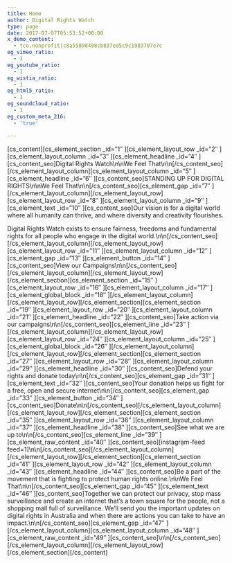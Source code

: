 ```yaml
---
title: Home
author: Digital Rights Watch
type: page
date: 2017-07-07T05:53:52+00:00
x_demo_content:
  - tco.nonprofit|c8a5589d498cb837ed5c9c1983707e7c
eg_vimeo_ratio:
  - 1
eg_youtube_ratio:
  - 1
eg_wistia_ratio:
  - 1
eg_html5_ratio:
  - 1
eg_soundcloud_ratio:
  - 1
eg_custom_meta_216:
  - 'true'

---
```

\[cs\_content\]\[cs\_element\_section \_id=&#8221;1&#8243; \]\[cs\_element\_layout\_row \_id=&#8221;2&#8243; \]\[cs\_element\_layout\_column \_id=&#8221;3&#8243; \]\[cs\_element\_headline \_id=&#8221;4&#8243; \]\[cs\_content\_seo\]Digital Rights Watch\n\nWe Feel That\n\n\[/cs\_content\_seo\]\[/cs\_element\_layout\_column\]\[cs\_element\_layout\_column \_id=&#8221;5&#8243; \]\[cs\_element\_headline \_id=&#8221;6&#8243; \]\[cs\_content\_seo]STANDING UP FOR DIGITAL RIGHTS\n\nWe Feel That\n\n[/cs\_content\_seo\]\[cs\_element\_gap \_id=&#8221;7&#8243; \]\[/cs\_element\_layout\_column\]\[/cs\_element\_layout\_row\]\[cs\_element\_layout\_row \_id=&#8221;8&#8243; \]\[cs\_element\_layout\_column \_id=&#8221;9&#8243; \]\[cs\_element\_text \_id=&#8221;10&#8243; \]\[cs\_content_seo\]Our vision is for a digital world where all humanity can thrive, and where diversity and creativity flourishes.

Digital Rights Watch exists to ensure fairness, freedoms and fundamental rights for all people who engage in the digital world.\n\n\[/cs\_content\_seo\]\[/cs\_element\_layout\_column\]\[/cs\_element\_layout\_row\]\[cs\_element\_layout\_row \_id=&#8221;11&#8243; \]\[cs\_element\_layout\_column \_id=&#8221;12&#8243; \]\[cs\_element\_gap \_id=&#8221;13&#8243; \]\[cs\_element\_button \_id=&#8221;14&#8243; \]\[cs\_content\_seo\]View our Campaigns\n\n\[/cs\_content\_seo\]\[/cs\_element\_layout\_column\]\[/cs\_element\_layout\_row\]\[/cs\_element\_section\]\[cs\_element\_section \_id=&#8221;15&#8243; \]\[cs\_element\_layout\_row \_id=&#8221;16&#8243; \]\[cs\_element\_layout\_column \_id=&#8221;17&#8243; \]\[cs\_element\_global\_block \_id=&#8221;18&#8243; \]\[/cs\_element\_layout\_column\]\[/cs\_element\_layout\_row\]\[/cs\_element\_section\]\[cs\_element\_section \_id=&#8221;19&#8243; \]\[cs\_element\_layout\_row \_id=&#8221;20&#8243; \]\[cs\_element\_layout\_column \_id=&#8221;21&#8243; \]\[cs\_element\_headline \_id=&#8221;22&#8243; \]\[cs\_content\_seo\]Take action via our campaigns\n\n\[/cs\_content\_seo\]\[cs\_element\_line \_id=&#8221;23&#8243; \]\[/cs\_element\_layout\_column\]\[/cs\_element\_layout\_row\]\[cs\_element\_layout\_row \_id=&#8221;24&#8243; \]\[cs\_element\_layout\_column \_id=&#8221;25&#8243; \]\[cs\_element\_global\_block \_id=&#8221;26&#8243; \]\[/cs\_element\_layout\_column\]\[/cs\_element\_layout\_row\]\[/cs\_element\_section\]\[cs\_element\_section \_id=&#8221;27&#8243; \]\[cs\_element\_layout\_row \_id=&#8221;28&#8243; \]\[cs\_element\_layout\_column \_id=&#8221;29&#8243; \]\[cs\_element\_headline \_id=&#8221;30&#8243; \]\[cs\_content\_seo]Defend your rights and donate today\n\n[/cs\_content\_seo\]\[cs\_element\_gap \_id=&#8221;31&#8243; \]\[cs\_element\_text \_id=&#8221;32&#8243; \]\[cs\_content\_seo\]Your donation helps us fight for a free, open and secure internet\n\n\[/cs\_content\_seo\]\[cs\_element\_gap \_id=&#8221;33&#8243; \]\[cs\_element\_button \_id=&#8221;34&#8243; \]\[cs\_content\_seo\]Donate\n\n\[/cs\_content\_seo\]\[/cs\_element\_layout\_column\]\[/cs\_element\_layout\_row\]\[/cs\_element\_section\]\[cs\_element\_section \_id=&#8221;35&#8243; \]\[cs\_element\_layout\_row \_id=&#8221;36&#8243; \]\[cs\_element\_layout\_column \_id=&#8221;37&#8243; \]\[cs\_element\_headline \_id=&#8221;38&#8243; \]\[cs\_content\_seo]See what we are up to\n\n[/cs\_content\_seo\]\[cs\_element\_line \_id=&#8221;39&#8243; \]\[cs\_element\_raw\_content \_id=&#8221;40&#8243; \]\[cs\_content\_seo\]\[instagram-feed feed=1]\n\n[/cs\_content\_seo\]\[/cs\_element\_layout\_column\]\[/cs\_element\_layout\_row\]\[/cs\_element\_section\]\[cs\_element\_section \_id=&#8221;41&#8243; \]\[cs\_element\_layout\_row \_id=&#8221;42&#8243; \]\[cs\_element\_layout\_column \_id=&#8221;43&#8243; \]\[cs\_element\_headline \_id=&#8221;44&#8243; \]\[cs\_content\_seo]Be a part of the movement that is fighting to protect human rights online.\n\nWe Feel That\n\n[/cs\_content\_seo\]\[cs\_element\_gap \_id=&#8221;45&#8243; \]\[cs\_element\_text \_id=&#8221;46&#8243; \]\[cs\_content_seo\]Together we can protect our privacy, stop mass surveillance and create an internet that&#8217;s a town square for the people, not a shopping mall full of surveillance.
We&#8217;ll send you the important updates on digital rights in Australia and when there are actions you can take to have an impact.\n\n\[/cs\_content\_seo\]\[cs\_element\_gap \_id=&#8221;47&#8243; \]\[/cs\_element\_layout\_column\]\[cs\_element\_layout\_column \_id=&#8221;48&#8243; \]\[cs\_element\_raw\_content \_id=&#8221;49&#8243; \]\[cs\_content\_seo\]\n\n\[/cs\_content\_seo\]\[/cs\_element\_layout\_column\]\[/cs\_element\_layout\_row\]\[/cs\_element\_section\][/cs_content]
